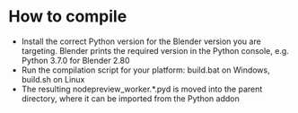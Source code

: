 # How to compile

* Install the correct Python version for the Blender version you are targeting. Blender prints the required version in the Python console, e.g. Python 3.7.0 for Blender 2.80
* Run the compilation script for your platform: build.bat on Windows, build.sh on Linux
* The resulting nodepreview_worker.*.pyd is moved into the parent directory, where it can be imported from the Python addon
